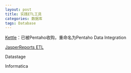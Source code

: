 ```yaml
---
layout: post
title: 实践ETL工具
categories: 数据库
tags: Database 
---
```




[Kettle](https://community.hitachivantara.com/s/article/data-integration-kettle)：已被Pentaho收购，重命名为Pentaho Data Integration

[JasperReports ETL](https://community.jaspersoft.com/project/jaspersoft-etl)

Datastage

Informatica